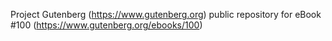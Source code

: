 Project Gutenberg (https://www.gutenberg.org) public repository for eBook #100 (https://www.gutenberg.org/ebooks/100)